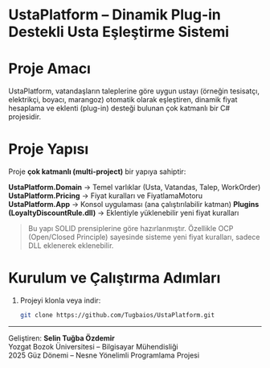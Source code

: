 # UstaPlatform – Dinamik Plug-in Destekli Usta Eşleştirme Sistemi

# Proje Amacı
UstaPlatform, vatandaşların taleplerine göre uygun ustayı (örneğin tesisatçı, elektrikçi, boyacı, marangoz) otomatik olarak eşleştiren, dinamik fiyat hesaplama ve eklenti (plug-in) desteği bulunan çok katmanlı bir C# projesidir.

# Proje Yapısı
Proje **çok katmanlı (multi-project)** bir yapıya sahiptir:

 **UstaPlatform.Domain** → Temel varlıklar (Usta, Vatandas, Talep, WorkOrder)
 **UstaPlatform.Pricing** → Fiyat kuralları ve FiyatlamaMotoru
 **UstaPlatform.App** → Konsol uygulaması (ana çalıştırılabilir katman)
 **Plugins (LoyaltyDiscountRule.dll)** → Eklentiyle yüklenebilir yeni fiyat kuralları

> Bu yapı SOLID prensiplerine göre hazırlanmıştır. Özellikle OCP (Open/Closed Principle) sayesinde sisteme yeni fiyat kuralları, sadece DLL eklenerek eklenebilir.

# Kurulum ve Çalıştırma Adımları

1. Projeyi klonla veya indir:
   ```bash
   git clone https://github.com/Tugbaios/UstaPlatform.git


---

Geliştiren: **Selin Tuğba Özdemir**  
Yozgat Bozok Üniversitesi – Bilgisayar Mühendisliği  
2025 Güz Dönemi – Nesne Yönelimli Programlama Projesi
